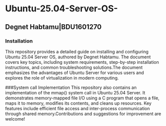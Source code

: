 # Ubuntu-25.04-Server-OS-    
## Degnet Habtamu|BDU1601270

### Installation
This repository provides a detailed guide on installing and configuring Ubuntu 25.04 Server OS, authored by Degnet Habtamu. The document covers key topics, including system requirements, step-by-step installation instructions, and common troubleshooting solutions.The document emphasizes the advantages of Ubuntu Server for various users and explores the role of virtualization in modern computing.


###System call Implementation
This repository also contains an implementation of the mmap() system call in Ubuntu 25.04 Server. It demonstrates memory-mapped file I/O using a C program that opens a file, maps it to memory, modifies its contents, and cleans up resources. Key features include efficient file access and inter-process communication through shared memory.Contributions and suggestions for improvement are welcome!
